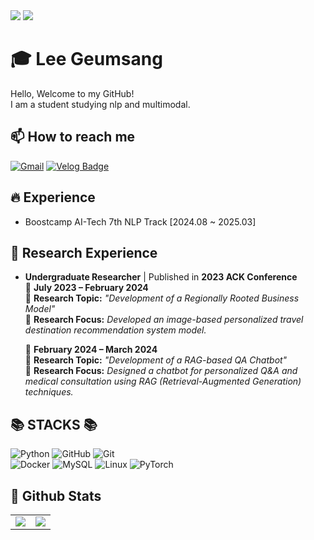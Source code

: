 <img src="https://capsule-render.vercel.app/api?type=Waving&color=0:abcaf6,100:f0dfe7&height=180&section=header&text=Welcome%20to%20GeumSang's%20GitHub%20👋&fontColor=ffffff&animation=twinkling&fontSize=40&fontAlignY=50&fontAlign=50" />
<a href="https://hits.seeyoufarm.com"><img src="https://hits.seeyoufarm.com/api/count/incr/badge.svg?url=https%3A%2F%2Fgithub.com%2Fgjbae1212%2Fhit-counter&count_bg=%23ABCAF6&title_bg=%23FFE4EF&icon=github.svg&icon_color=%23FFFFFF&title=hits&edge_flat=false"/></a>
<br>

# 🎓 Lee Geumsang 
Hello, Welcome to my GitHub! <br>
I am a student studying nlp and multimodal.


## 📫 How to reach me
[![Gmail](https://img.shields.io/badge/Gmail-D14836?style=flat&logo=gmail&logoColor=white)](mailto:dlrmatkd325400@gmail.com) [![Velog Badge](https://img.shields.io/badge/Velog-20C997?style=flat&logo=velog&logoColor=white)](https://velog.io/@dlrmatkd3254/posts)

## 🔥 Experience

- Boostcamp AI-Tech 7th NLP Track [2024.08 ~ 2025.03]
  
## 🔬 Research Experience

- **Undergraduate Researcher** | Published in **2023 ACK Conference**  
  📅 **July 2023 – February 2024**  
  🔹 **Research Topic:** *"Development of a Regionally Rooted Business Model"*  
  🔹 **Research Focus:** *Developed an image-based personalized travel destination recommendation system model.*  

  📅 **February 2024 – March 2024**  
  🔹 **Research Topic:** *"Development of a RAG-based QA Chatbot"*  
  🔹 **Research Focus:** *Designed a chatbot for personalized Q&A and medical consultation using RAG (Retrieval-Augmented Generation) techniques.*


## 📚 STACKS 📚

![Python](https://img.shields.io/badge/Python-3776AB?style=flat&logo=Python&logoColor=white)
![GitHub](https://img.shields.io/badge/GitHub-20232a?style=flat&logo=GitHub&logoColor=white)
![Git](https://img.shields.io/badge/Git-F05032?style=flat&logo=git&logoColor=white)  
![Docker](https://img.shields.io/badge/Docker-2496ED?style=flat&logo=docker&logoColor=white)
![MySQL](https://img.shields.io/badge/MySQL-4479A1?style=flat&logo=mysql&logoColor=white)
![Linux](https://img.shields.io/badge/Linux-FCC624?style=flat&logo=linux&logoColor=black)
![PyTorch](https://img.shields.io/badge/PyTorch-EE4C2C?style=flat&logo=PyTorch&logoColor=white)

## 🚀 Github Stats

<table>
  <tr>
    <td>
      <a href="https://github.com/anuraghazra/github-readme-stats">
        <img src="https://github-readme-stats.vercel.app/api?username=GeumSangLEE&count_private=true&bg_color=10,abcaf6,f0dfe7&title_color=ffffff&text_color=ffffff" />
      </a>
    </td>
    <td>
      <img src="https://github-readme-stats.vercel.app/api/top-langs/?username=GeumSangLEE&layout=compact&theme=default" />
    </td>
  </tr>
</table>


<!--
**GeumSangLEE/GeumSangLEE** is a ✨ _special_ ✨ repository because its `README.md` (this file) appears on your GitHub profile.

Here are some ideas to get you started:

- 🔭 I’m currently working on ...
- 🌱 I’m currently learning ...
- 👯 I’m looking to collaborate on ...
- 🤔 I’m looking for help with ...
- 💬 Ask me about ...
- 📫 How to reach me: ...
- 😄 Pronouns: ...
- ⚡ Fun fact: ...
-->
